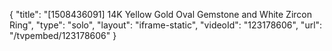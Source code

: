 {
    "title": "[1508436091] 14K Yellow Gold Oval Gemstone and White Zircon Ring",
    "type": "solo",
    "layout": "iframe-static",
    "videoId": "123178606",
    "url": "\/tvpembed\/123178606"
}